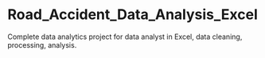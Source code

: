# Road_Accident_Data_Analysis_Excel
Complete data analytics project for data analyst in Excel, data cleaning, processing, analysis.
